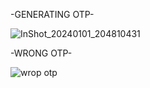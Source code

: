 -GENERATING OTP-


 ![InShot_20240101_204810431](https://github.com/bonagiripraneeth07/OTP-generator-app/assets/149886367/9ee41466-9c1d-4937-9931-78c52e596a73)




-WRONG OTP-

![wrop otp](https://github.com/bonagiripraneeth07/OTP-generator-app/assets/149886367/a50df5c8-09fe-42c1-82c0-cf25eb5f7c7f)
